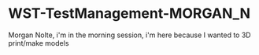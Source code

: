 # WST-TestManagement-MORGAN_N
Morgan Nolte, i'm in the morning session, i'm here because I wanted to 3D print/make models

